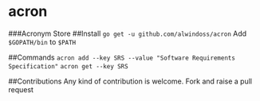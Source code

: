 # acron
###Acronym Store
##Install
`go get -u github.com/alwindoss/acron`
Add `$GOPATH/bin` to `$PATH`

##Commands
`acron add --key SRS --value "Software Requirements Specification"`
`acron get --key SRS`

##Contributions
Any kind of contribution is welcome. Fork and raise a pull request
